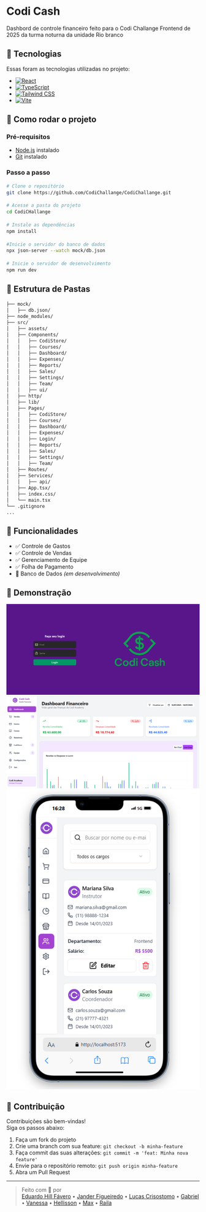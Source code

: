 # Codi Cash

Dashbord de controle financeiro feito para o Codi Challange Frontend de 2025 da turma noturna da unidade Rio branco

## 🚀 Tecnologias

Essas foram as tecnologias utilizadas no projeto:

- [![React](https://img.shields.io/badge/-React-20232A?style=for-the-badge&logo=react&logoColor=61DAFB)](https://reactjs.org/)
- [![TypeScript](https://img.shields.io/badge/-TypeScript-3178C6?style=for-the-badge&logo=typescript&logoColor=white)](https://www.typescriptlang.org/)
- [![Tailwind CSS](https://img.shields.io/badge/-TailwindCSS-06B6D4?style=for-the-badge&logo=tailwindcss&logoColor=white)](https://tailwindcss.com/)
- [![Vite](https://img.shields.io/badge/-Vite-646CFF?style=for-the-badge&logo=vite&logoColor=FFD62E)](https://vitejs.dev/)

## 🚀 Como rodar o projeto

### Pré-requisitos

- [Node.js](https://nodejs.org/) instalado
- [Git](https://git-scm.com/) instalado

### Passo a passo

```bash
# Clone o repositório
git clone https://github.com/CodiChallange/CodiChallange.git

# Acesse a pasta do projeto
cd CodiCHallange

# Instale as dependências
npm install

#Inicie o servidor do banco de dados
npx json-server --watch mock/db.json

# Inicie o servidor de desenvolvimento
npm run dev
```

## 📂 Estrutura de Pastas

```
├── mock/
│   ├── db.json/
├── node_modules/
├── src/
│   ├── assets/
│   ├── Components/
│   │   ├── CodiStore/
│   │   ├── Courses/
│   │   ├── Dashboard/
│   │   ├── Expenses/
│   │   ├── Reports/
│   │   ├── Sales/
│   │   ├── Settings/
│   │   ├── Team/
│   │   ├── ui/
│   ├── http/
│   ├── lib/
│   ├── Pages/
│   │   ├── CodiStore/
│   │   ├── Courses/
│   │   ├── Dashboard/
│   │   ├── Expenses/
│   │   ├── Login/
│   │   ├── Reports/
│   │   ├── Sales/
│   │   ├── Settings/
│   │   ├── Team/
│   ├── Routes/
│   ├── Services/
│   │   ├── api/
│   ├── App.tsx/
│   ├── index.css/
│   └── main.tsx
└── .gitignore
...
```

## 📌 Funcionalidades

- ✅ Controle de Gastos
- ✅ Controle de Vendas
- ✅ Gerenciamento de Equipe
- ✅ Folha de Pagamento
- 🚧 Banco de Dados _(em desenvolvimento)_

## 📸 Demonstração

![Demonstração do Projeto](/src/assests/PreviewLogin.png)
![Demonstração do Projeto](/src/assests/PreviewDashboard.png)
![Demonstração do Projeto](/src/assests/PreviewMobile.png)

## 🤝 Contribuição

Contribuições são bem-vindas!  
Siga os passos abaixo:

1. Faça um fork do projeto
2. Crie uma branch com sua feature: `git checkout -b minha-feature`
3. Faça commit das suas alterações: `git commit -m 'feat: Minha nova feature'`
4. Envie para o repositório remoto: `git push origin minha-feature`
5. Abra um Pull Request

---

> Feito com 💙 por  
> [Eduardo Hill Fávero](https://github.com/EduardoHill) • [Jander Figueiredo](https://github.com/Janderff) • [Lucas Crisostomo](https://github.com/cr1sostomo) • [Gabriel](https://github.com/HiiroHK) • [Vanessa](https://github.com/vanessamuels) • [Hellisson](https://github.com/EduardoHill) • [Max](https://github.com/maxhonorio) • [Raila](https://github.com/cr1sostomo)
